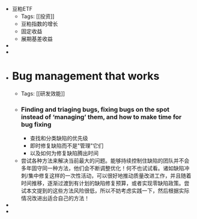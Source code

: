 - 豆粕ETF
	- Tags: [[投资]]
	- 豆粕指数的增长
	- 固定收益
	- 展期基差收益
-
-
- # Bug management that works
	- Tags: [[研发效能]]
	- ### Finding and triaging bugs, fixing bugs on the spot instead of ‘managing’ them, and how to make time for bug fixing
		- 查找和分类缺陷的优先级
		- 即时修复缺陷而不是"管理"它们
		- 以及如何为修复缺陷腾出时间
	- 尝试各种方法来解决当前最大的问题。能够持续控制住缺陷的团队并不会多年固守同一种方法，他们会不断调整优化！何不也试试看。诸如缺陷冲刺/集中修复这样的一次性活动，可以很好地推动质量改进工作，并且随着时间推移，逐渐过渡到有计划的缺陷修复预算，或者实现零缺陷政策。尝试本文提到的这些方法风险很低，所以不妨考虑实践一下，然后根据实际情况改进出适合自己的方法！
-
-
